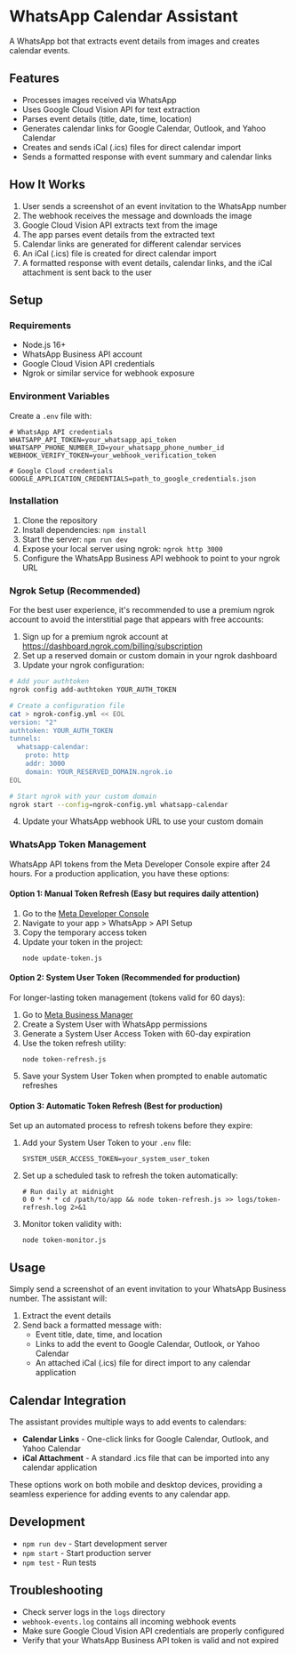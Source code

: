 # WhatsApp Calendar Assistant

A WhatsApp bot that extracts event details from images and creates calendar events.

## Features

- Processes images received via WhatsApp
- Uses Google Cloud Vision API for text extraction
- Parses event details (title, date, time, location)
- Generates calendar links for Google Calendar, Outlook, and Yahoo Calendar
- Creates and sends iCal (.ics) files for direct calendar import
- Sends a formatted response with event summary and calendar links

## How It Works

1. User sends a screenshot of an event invitation to the WhatsApp number
2. The webhook receives the message and downloads the image
3. Google Cloud Vision API extracts text from the image
4. The app parses event details from the extracted text
5. Calendar links are generated for different calendar services
6. An iCal (.ics) file is created for direct calendar import
7. A formatted response with event details, calendar links, and the iCal attachment is sent back to the user

## Setup

### Requirements

- Node.js 16+
- WhatsApp Business API account
- Google Cloud Vision API credentials
- Ngrok or similar service for webhook exposure

### Environment Variables

Create a `.env` file with:

```
# WhatsApp API credentials
WHATSAPP_API_TOKEN=your_whatsapp_api_token
WHATSAPP_PHONE_NUMBER_ID=your_whatsapp_phone_number_id
WEBHOOK_VERIFY_TOKEN=your_webhook_verification_token

# Google Cloud credentials
GOOGLE_APPLICATION_CREDENTIALS=path_to_google_credentials.json
```

### Installation

1. Clone the repository
2. Install dependencies: `npm install`
3. Start the server: `npm run dev`
4. Expose your local server using ngrok: `ngrok http 3000`
5. Configure the WhatsApp Business API webhook to point to your ngrok URL

### Ngrok Setup (Recommended)

For the best user experience, it's recommended to use a premium ngrok account to avoid the interstitial page that appears with free accounts:

1. Sign up for a premium ngrok account at https://dashboard.ngrok.com/billing/subscription
2. Set up a reserved domain or custom domain in your ngrok dashboard
3. Update your ngrok configuration:

```bash
# Add your authtoken
ngrok config add-authtoken YOUR_AUTH_TOKEN

# Create a configuration file
cat > ngrok-config.yml << EOL
version: "2"
authtoken: YOUR_AUTH_TOKEN
tunnels:
  whatsapp-calendar:
    proto: http
    addr: 3000
    domain: YOUR_RESERVED_DOMAIN.ngrok.io
EOL

# Start ngrok with your custom domain
ngrok start --config=ngrok-config.yml whatsapp-calendar
```

4. Update your WhatsApp webhook URL to use your custom domain

### WhatsApp Token Management

WhatsApp API tokens from the Meta Developer Console expire after 24 hours. For a production application, you have these options:

#### Option 1: Manual Token Refresh (Easy but requires daily attention)

1. Go to the [Meta Developer Console](https://developers.facebook.com/apps/)
2. Navigate to your app > WhatsApp > API Setup
3. Copy the temporary access token
4. Update your token in the project:
   ```
   node update-token.js
   ```

#### Option 2: System User Token (Recommended for production)

For longer-lasting token management (tokens valid for 60 days):

1. Go to [Meta Business Manager](https://business.facebook.com/settings/system-users)
2. Create a System User with WhatsApp permissions
3. Generate a System User Access Token with 60-day expiration
4. Use the token refresh utility:
   ```
   node token-refresh.js
   ```
5. Save your System User Token when prompted to enable automatic refreshes

#### Option 3: Automatic Token Refresh (Best for production)

Set up an automated process to refresh tokens before they expire:

1. Add your System User Token to your `.env` file:
   ```
   SYSTEM_USER_ACCESS_TOKEN=your_system_user_token
   ```

2. Set up a scheduled task to refresh the token automatically:
   ```
   # Run daily at midnight
   0 0 * * * cd /path/to/app && node token-refresh.js >> logs/token-refresh.log 2>&1
   ```

3. Monitor token validity with:
   ```
   node token-monitor.js
   ```

## Usage

Simply send a screenshot of an event invitation to your WhatsApp Business number. The assistant will:

1. Extract the event details
2. Send back a formatted message with:
   - Event title, date, time, and location
   - Links to add the event to Google Calendar, Outlook, or Yahoo Calendar
   - An attached iCal (.ics) file for direct import to any calendar application

## Calendar Integration

The assistant provides multiple ways to add events to calendars:

- **Calendar Links** - One-click links for Google Calendar, Outlook, and Yahoo Calendar
- **iCal Attachment** - A standard .ics file that can be imported into any calendar application

These options work on both mobile and desktop devices, providing a seamless experience for adding events to any calendar app.

## Development

- `npm run dev` - Start development server
- `npm start` - Start production server
- `npm test` - Run tests

## Troubleshooting

- Check server logs in the `logs` directory
- `webhook-events.log` contains all incoming webhook events
- Make sure Google Cloud Vision API credentials are properly configured
- Verify that your WhatsApp Business API token is valid and not expired 